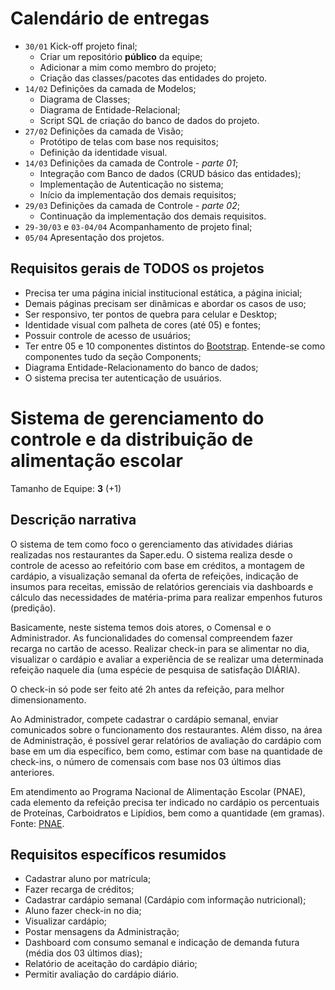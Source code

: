 # Calendário de entregas

- ``30/01`` Kick-off projeto final;
  - Criar um repositório **público** da equipe;
  - Adicionar a mim como membro do projeto;
  - Criação das classes/pacotes das entidades do projeto.
- ``14/02`` Definições da camada de Modelos;
  - Diagrama de Classes;
  - Diagrama de Entidade-Relacional;
  - Script SQL de criação do banco de dados do projeto.
- ``27/02`` Definições da camada de Visão;
  - Protótipo de telas com base nos requisitos;
  - Definição da identidade visual.
- ``14/03`` Definições da camada de Controle - *parte 01*;
  - Integração com Banco de dados (CRUD básico das entidades);
  - Implementação de Autenticação no sistema;
  - Início da implementação dos demais requisitos;
- ``29/03`` Definições da camada de Controle - *parte 02*;
  - Continuação da implementação dos demais requisitos.
- ``29-30/03`` e ``03-04/04`` Acompanhamento de projeto final;
- ``05/04`` Apresentação dos projetos.

## Requisitos gerais de TODOS os projetos 

- Precisa ter uma página inicial institucional estática, a página inicial;
- Demais páginas precisam ser dinâmicas e abordar os casos de uso;
- Ser responsivo, ter pontos de quebra para celular e Desktop; 
- Identidade visual com palheta de cores (até 05) e fontes;
- Possuir controle de acesso de usuários;
- Ter entre 05 e 10 componentes distintos do [Bootstrap](http://www.getbootstrap.com/). Entende-se como componentes tudo da seção Components;
- Diagrama Entidade-Relacionamento do banco de dados;
- O sistema precisa ter autenticação de usuários.

#  Sistema de gerenciamento do controle e da distribuição de alimentação escolar

Tamanho de Equipe: **3** (+1)

## Descrição narrativa


O sistema de tem como foco o gerenciamento das atividades diárias realizadas nos restaurantes da Saper.edu. O sistema realiza desde o controle de acesso ao refeitório com base em créditos, a montagem de cardápio, a visualização semanal da oferta de refeições, indicação de insumos para receitas, emissão de relatórios gerenciais via dashboards e cálculo das necessidades de matéria-prima para realizar empenhos futuros (predição).

Basicamente, neste sistema temos dois atores, o Comensal e o Administrador. As funcionalidades do comensal compreendem fazer recarga no cartão de acesso. Realizar check-in para se alimentar no dia, visualizar o cardápio e avaliar a experiência de se realizar uma determinada refeição naquele dia (uma espécie de pesquisa de satisfação DIÁRIA). 

O check-in só pode ser feito até 2h antes da refeição, para melhor dimensionamento. 

Ao Administrador, compete cadastrar o cardápio semanal, enviar comunicados sobre o funcionamento dos restaurantes. Além disso, na área de Administração, é possível gerar relatórios de avaliação do cardápio com base em um dia específico, bem como, estimar com base na quantidade de check-ins, o número de comensais com base nos 03 últimos dias anteriores.

Em atendimento ao Programa Nacional de Alimentação Escolar (PNAE), cada elemento da refeição precisa ter indicado no cardápio os percentuais de Proteínas, Carboidratos e Lipídios, bem como a quantidade (em gramas).
Fonte: [PNAE](https://www.fnde.gov.br/index.php/programas/pnae/pnae-area-gestores/ferramentas-de-apoio-ao-nutricionista/item/12820-plan-pnae-ferramenta-de-planejamento-de-cardápio).



## Requisitos específicos resumidos

- Cadastrar aluno por matrícula;
- Fazer recarga de créditos;
- Cadastrar cardápio semanal (Cardápio com informação nutricional);
- Aluno fazer check-in no dia;
- Visualizar cardápio;
- Postar mensagens da Administração;
- Dashboard com consumo semanal e indicação de demanda futura (média dos 03 últimos dias);
- Relatório de aceitação do cardápio diário;
- Permitir avaliação do cardápio diário.
